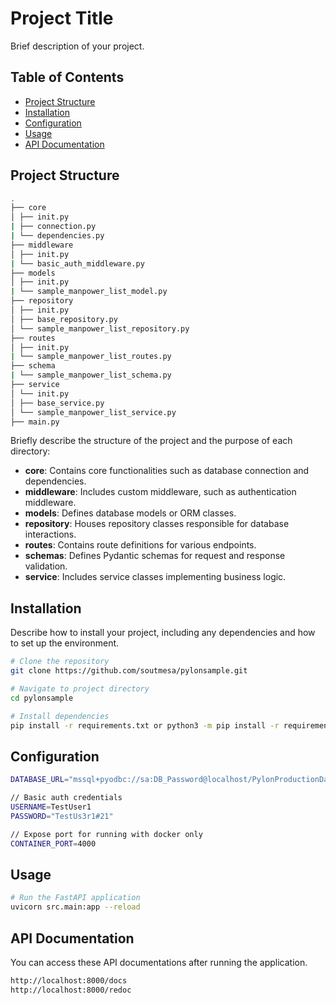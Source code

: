 # Project Title

Brief description of your project.

## Table of Contents

- [Project Structure](#project-structure)
- [Installation](#installation)
- [Configuration](#configuration)
- [Usage](#usage)
- [API Documentation](#api-documentation)

## Project Structure
```bash
.
├── core
│ ├── init.py
| ├── connection.py
| └── dependencies.py
├── middleware
│ ├── init.py
| └── basic_auth_middleware.py
├── models
│ ├── init.py
| └── sample_manpower_list_model.py
├── repository
│ ├── init.py
│ ├── base_repository.py
│ └── sample_manpower_list_repository.py
├── routes
│ ├── init.py
| └── sample_manpower_list_routes.py
├── schema
| └── sample_manpower_list_schema.py
├── service
│ └── init.py
│ ├── base_service.py
│ └── sample_manpower_list_service.py
├── main.py
```
Briefly describe the structure of the project and the purpose of each directory:

- **core**: Contains core functionalities such as database connection and dependencies.
- **middleware**: Includes custom middleware, such as authentication middleware.
- **models**: Defines database models or ORM classes.
- **repository**: Houses repository classes responsible for database interactions.
- **routes**: Contains route definitions for various endpoints.
- **schemas**: Defines Pydantic schemas for request and response validation.
- **service**: Includes service classes implementing business logic.

## Installation

Describe how to install your project, including any dependencies and how to set up the environment.

```bash
# Clone the repository
git clone https://github.com/soutmesa/pylonsample.git

# Navigate to project directory
cd pylonsample

# Install dependencies
pip install -r requirements.txt or python3 -m pip install -r requirements.txt
```

## Configuration
```bash
DATABASE_URL="mssql+pyodbc://sa:DB_Password@localhost/PylonProductionData_ForTesting?driver=ODBC+Driver+17+for+SQL+Server"

// Basic auth credentials
USERNAME=TestUser1
PASSWORD="TestUs3r1#21"

// Expose port for running with docker only
CONTAINER_PORT=4000
```

## Usage
```bash
# Run the FastAPI application
uvicorn src.main:app --reload
```

## API Documentation

You can access these API documentations after running the application.
```bash
http://localhost:8000/docs
http://localhost:8000/redoc
```